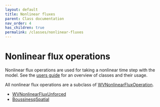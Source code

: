 ```yaml
---
layout: default
title: Nonlinear fluxes
parent: Class documentation
nav_order: 4
has_children: true
permalink: /classes/nonlinear-fluxes
---
```


#  Nonlinear flux operations

Nonlinear flux operations are used for taking a nonlinear time step with the model. See the [users guide](http://wavevortexmodel.org/users-guide/nonlinear-flux-operations.html) for an overview of classes and their usage.

All nonlinear flux operations are a subclass of [WVNonlinearFluxOperation](/classes-nonlinearfluxes/wvnonlinearfluxoperation/).

- [WVNonlinearFluxUnforced](/classes-nonlinearfluxes/wvnonlinearfluxunforced/)
- [BoussinesqSpatial](/classes-nonlinearfluxes/boussinesqspatial/)

